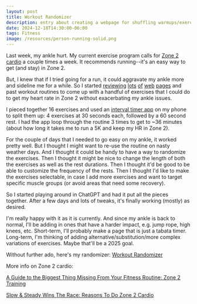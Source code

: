 ```yaml
---
layout: post
title: Workout Randomizer
description: entry about creating a webpage for shuffling warmups/exercises
date: 2024-12-18T14:30:00-06:00
tags: Fitness
image: /resources/person-running-solid.png
---
```

Last week, my ankle hurt. My current exercise program calls for [Zone 2 cardio](https://www.muscleandstrength.com/articles/beginners-guide-to-zone-2-cardio) a couple times a week. It recommends running--it's an easy way to get (and stay) in Zone 2.

But, I knew that if I tried going for a run, it could aggravate my ankle more and sideline me for a while. So I started [reviewing](https://www.mindbodygreen.com/articles/warm-up-exercises) [lots](https://www.menshealth.com/fitness/a39842101/warm-up-exercises/) [of](https://www.verywellfit.com/try-these-warm-up-exercises-before-your-next-workout-5179930) [web](https://www.nerdfitness.com/blog/warm-up/) [pages](https://yurielkaim.com/dynamic-warm-up-exercises/) and past workout routines to come up with a handful of exercises that I could do to get my heart rate in Zone 2 without exacerbating my ankle issues.

I pieced together 16 exercises and used an [interval timer app](https://apps.apple.com/us/app/interval-timer-custom-workout/id1448144846) on my phone to split them up: 4 exercises at 30 seconds each, followed by a 60 second rest. I had the app loop through the routine 3 times to get to ~36 minutes (about how long it takes me to run a 5K and keep my HR in Zone 2).

For the couple of days that I needed to go easy on my ankle, it worked pretty well. But I thought I might want to re-use the routine on nasty weather days. And I thought it could be handy to have a way to randomize the exercises. Then I thought it might be nice to change the length of both the exercises as well as the rest durations. Then I thought it'd be good to be able to customize the frequency of the rests. Then I thought I'd like to make the exercises selectable, in case I add more exercises and want to target specific muscle groups (or avoid areas that need some recovery).

So I started playing around in ChatGPT and had it put all the pieces together. After a few days and lots of tweaks, it's finally working (mostly) as desired.

I'm really happy with it as it is currently. And since my ankle is back to normal, I'll be adding in ones that have a harder impact, e.g. jump rope, high knees, etc. Short-term, I'll probably make a page that is just a tabata timer. Long-term, I'm thinking of adding alternative/substitution/more complex variations of exercises. Maybe that'll be a 2025 goal.

Without further ado, here's my randomizer: [Workout Randomizer](/exercises/Zone2Randomizer)

More info on Zone 2 cardio:

[A Guide to the Biggest Thing Missing From Your Fitness Routine: Zone 2 Training](https://www.artofmanliness.com/health-fitness/fitness/zone-2-training/)

[Slow & Steady Wins The Race: Reasons To Do Zone 2 Cardio](https://www.gymshark.com/blog/article/benefits-of-zone-2-cardio)

